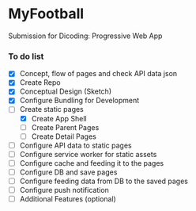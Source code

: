 # MyFootball
Submission for Dicoding: Progressive Web App

### To do list
- [x] Concept, flow of pages and check API data json
- [x] Create Repo
- [x] Conceptual Design (Sketch)
- [x] Configure Bundling for Development
- [ ] Create static pages
    - [x] Create App Shell
    - [ ] Create Parent Pages
    - [ ] Create Detail Pages
- [ ] Configure API data to static pages
- [ ] Configure service worker for static assets
- [ ] Configure cache and feeding it to the pages
- [ ] Configure DB and save pages
- [ ] Configure feeding data from DB to the saved pages
- [ ] Configure push notification
- [ ] Additional Features (optional)
